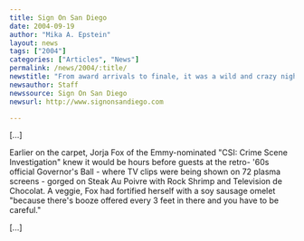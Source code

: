 ```yaml
---
title: Sign On San Diego
date: 2004-09-19
author: "Mika A. Epstein"
layout: news
tags: ["2004"]
categories: ["Articles", "News"]
permalink: /news/2004/:title/
newstitle: "From award arrivals to finale, it was a wild and crazy night"
newsauthor: Staff
newssource: Sign On San Diego
newsurl: http://www.signonsandiego.com

---
```


[...]

Earlier on the carpet, Jorja Fox of the Emmy-nominated "CSI: Crime
Scene Investigation" knew it would be hours before guests at the retro-
'60s official Governor's Ball - where TV clips were being shown on 72
plasma screens - gorged on Steak Au Poivre with Rock Shrimp and
Television de Chocolat. A veggie, Fox had fortified herself with a soy
sausage omelet "because there's booze offered every 3 feet in there and
you have to be careful."

[...]

